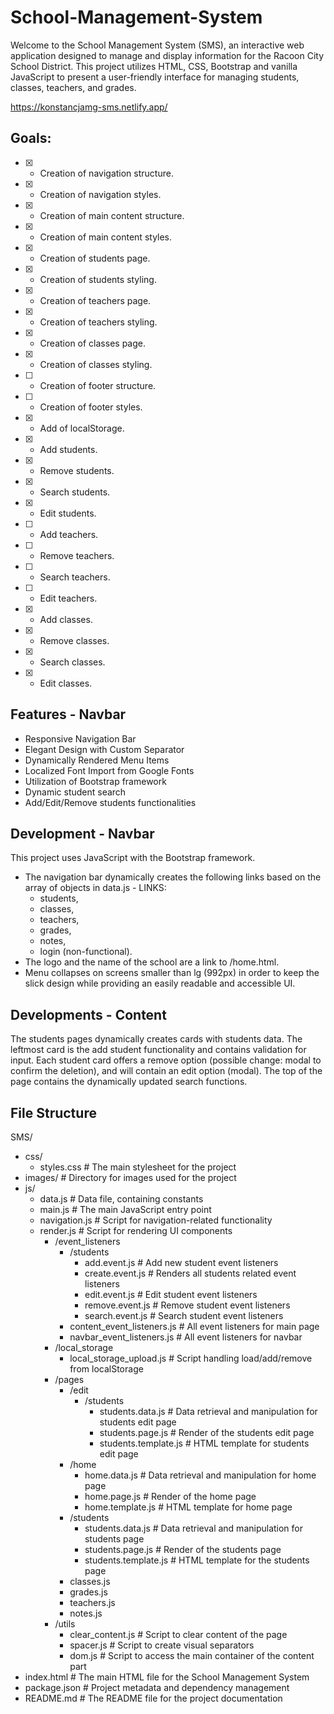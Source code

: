 # School-Management-System
Welcome to the School Management System (SMS), an interactive web application designed to manage and display information for the Racoon City School District. This project utilizes HTML, CSS, Bootstrap and vanilla JavaScript to present a user-friendly interface for managing students, classes, teachers, and grades.

https://konstancjamg-sms.netlify.app/

## Goals:
- [x] - Creation of navigation structure.
- [x] - Creation of navigation styles.
- [x] - Creation of main content structure.
- [x] - Creation of main content styles.
- [x] - Creation of students page.
- [x] - Creation of students styling.
- [x] - Creation of teachers page.
- [x] - Creation of teachers styling.
- [x] - Creation of classes page.
- [x] - Creation of classes styling.
- [ ] - Creation of footer structure.
- [ ] - Creation of footer styles.
- [x] - Add of localStorage.
- [x] - Add students.
- [x] - Remove students.
- [x] - Search students.
- [x] - Edit students.
- [ ] - Add teachers.
- [ ] - Remove teachers.
- [ ] - Search teachers.
- [ ] - Edit teachers.
- [x] - Add classes.
- [x] - Remove classes.
- [x] - Search classes.
- [x] - Edit classes.

## Features - Navbar
* Responsive Navigation Bar
* Elegant Design with Custom Separator
* Dynamically Rendered Menu Items
* Localized Font Import from Google Fonts
* Utilization of Bootstrap framework
* Dynamic student search
* Add/Edit/Remove students functionalities

## Development - Navbar
This project uses JavaScript with the Bootstrap framework.

* The navigation bar dynamically creates the following links based on the array of objects in data.js - LINKS:
    * students,
    * classes,
    * teachers,
    * grades,
    * notes,
    * login (non-functional).
* The logo and the name of the school are a link to /home.html.
* Menu collapses on screens smaller than lg (992px) in order to keep the slick design while providing an easily readable and accessible UI.

## Developments - Content

The students pages dynamically creates cards with students data. The leftmost card is the add student functionality and contains validation for input. Each student card offers a remove option (possible change: modal to confirm the deletion), and will contain an edit option (modal).
The top of the page contains the dynamically updated search functions.

## File Structure

SMS/
* css/
    * styles.css # The main stylesheet for the project
* images/ # Directory for images used for the project
* js/
    * data.js # Data file, containing constants
    * main.js # The main JavaScript entry point
    * navigation.js # Script for navigation-related functionality
    * render.js # Script for rendering UI components
        * /event_listeners
            * /students
                * add.event.js # Add new student event listeners
                * create.event.js # Renders all students related event listeners
                * edit.event.js # Edit student event listeners
                * remove.event.js # Remove student event listeners
                * search.event.js # Search student event listeners
            * content_event_listeners.js # All event listeners for main page
            * navbar_event_listeners.js # All event listeners for navbar
        * /local_storage
            * local_storage_upload.js # Script handling load/add/remove from localStorage
        * /pages
            * /edit
                * /students
                    * students.data.js # Data retrieval and manipulation for students edit page
                    * students.page.js # Render of the students edit page
                    * students.template.js  # HTML template for students edit page
            * /home
                * home.data.js # Data retrieval and manipulation for home page
                * home.page.js  # Render of the home page
                * home.template.js # HTML template for home page
            * /students
                * students.data.js # Data retrieval and manipulation for students page
                * students.page.js # Render of the students page
                * students.template.js # HTML template for the students page
            * classes.js
            * grades.js
            * teachers.js
            * notes.js 
        * /utils
            * clear_content.js # Script to clear content of the page
            * spacer.js # Script to create visual separators
            * dom.js # Script to access the main container of the content part
* index.html # The main HTML file for the School Management System
* package.json # Project metadata and dependency management
* README.md # The README file for the project documentation